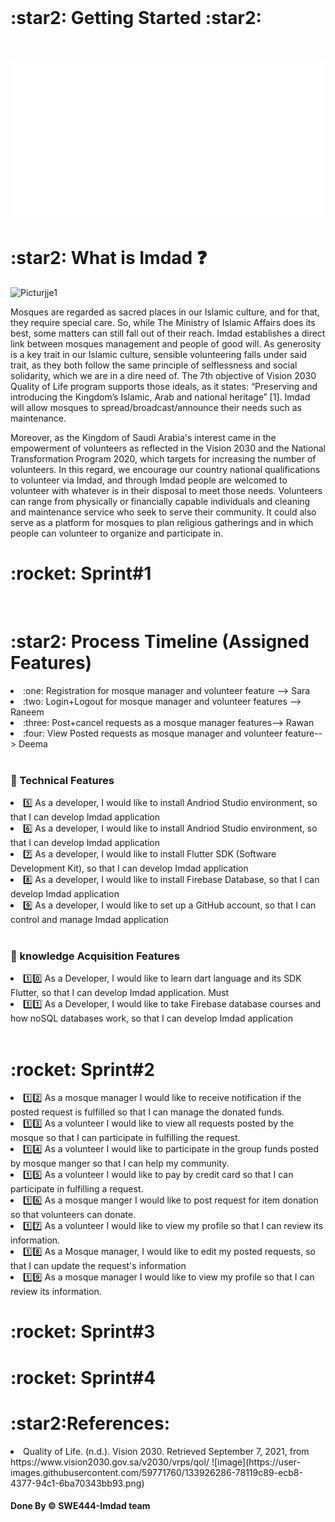 <br> 

<h1> :star2: Getting Started :star2: </h1> 
<br> <br>
<img src="./dash.svg" alt="" /> 
<h1> :star2: What is Imdad ❓  </h1>
<img width="250" alt="Picturjje1" src="https://user-images.githubusercontent.com/59771760/133926384-9d46474c-ed87-483b-9316-1af4ed28552b.png">


<p>
Mosques are regarded as sacred places in our Islamic culture, and for that, they require special care. So, while The Ministry of Islamic Affairs does its best, some matters can still fall out of their reach. Imdad establishes a direct link between mosques management and people of good will. As generosity is a key trait in our Islamic culture, sensible volunteering falls under said trait, as they both follow the same principle of selflessness and social solidarity, which we are in a dire need of. The 7th objective of Vision 2030 Quality of Life program supports those ideals, as it states: “Preserving and introducing the Kingdom’s Islamic, Arab and national heritage” [1].  Imdad will allow mosques to spread/broadcast/announce their needs such as maintenance.

Moreover, as the Kingdom of Saudi Arabia's interest came in the empowerment of volunteers as reflected in the Vision 2030 and the National Transformation Program 2020, which targets for increasing the number of volunteers. In this regard, we encourage our country national qualifications to volunteer via Imdad, and through Imdad people are welcomed to volunteer with whatever is in their disposal to meet those needs. Volunteers can range from physically or financially capable individuals and cleaning and maintenance service who seek to serve their community. It could also serve as a platform for mosques to plan religious gatherings and in which people can volunteer to organize and participate in. 


</p>

<h1>:rocket: Sprint#1</h1>
<br>
<h1> :star2: Process Timeline (Assigned Features)  </h1>
<li> :one:  Registration for mosque manager and volunteer feature --> Sara</li>
<li> :two: Login+Logout for mosque manager and volunteer features --> Raneem </li>
<li> :three: Post+cancel requests as a mosque manager features--> Rawan </li>
<li>:four: View Posted requests as mosque manager and volunteer feature--> Deema </li>
<br> 
<h3> 📌 Technical Features </h3> 

<li>5️⃣ As a developer, I would like to install Andriod Studio environment, so that I can develop Imdad application </li> 
 <li> 6️⃣ As a developer, I would like to install Andriod Studio environment, so that I can develop Imdad application 	</li>  
<li>  7️⃣  As a developer, I would like to install Flutter SDK (Software Development Kit), so that I can develop Imdad application 	</li>  
<li>  8️⃣ 	As a developer, I would like to install Firebase Database, so that I can develop Imdad application	 </li> 
<li> 9️⃣ 	As a developer, I would like to set up a GitHub account, so that I can control and manage Imdad application	</li> 
<br> 
<h3> 📌 knowledge Acquisition Features </h3> 

<li> 1️⃣0️⃣ As a Developer, I would like to learn dart language and its SDK Flutter, so that I can develop Imdad application.	Must </li> 
<li> 1️⃣1️⃣ As a Developer, I would like to take Firebase database courses and how noSQL databases work, so that I can develop Imdad application 	</li>  


 <br> 
 
<h1>:rocket: Sprint#2</h1>
<li> 1️⃣2️⃣ As a mosque manager I would like to receive notification if the posted request is fulfilled so that I can manage the donated funds. </li>
<li> 1️⃣3️⃣ As a volunteer I would like to view all requests posted by the mosque so that I can participate in fulfilling the request.</li>
<li> 1️⃣4️⃣ As a volunteer I would like to participate in the group funds posted by mosque manger so that I can help my community.</li>
<li> 1️⃣5️⃣ As a volunteer I would like to pay by credit card so that I can participate in fulfilling a request.</li>
<li> 1️⃣6️⃣ As a mosque manger I would like to post request for item donation so that volunteers can donate.</li>
<li> 1️⃣7️⃣ As a volunteer I would like to view my profile so that I can review its information.</li>
<li> 1️⃣8️⃣ As a Mosque manager, I would like to edit my posted requests, so that I can update the request's information</li>
<li> 1️⃣9️⃣ As a mosque manager I would like to view my profile so that I can review its information.</li>


<h1>:rocket: Sprint#3</h1>
<h1>:rocket: Sprint#4</h1>

<h1> :star2:References: </h1>

<li> Quality of Life. (n.d.). Vision 2030. Retrieved September 7, 2021, from https://www.vision2030.gov.sa/v2030/vrps/qol/ ![image](https://user-images.githubusercontent.com/59771760/133926286-78119c89-ecb8-4377-94c1-6ba70343bb93.png)
</li>

<h4>Done By &copy; SWE444-Imdad team<h4>

